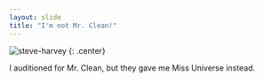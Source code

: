 ```yaml
---
layout: slide
title: "I'm not Mr. Clean!"
---
```


![steve-harvey](https://cloud.githubusercontent.com/assets/16547949/25401187/0af0e288-29c3-11e7-9a88-38efd8b375cc.jpg)
{: .center}

I auditioned for Mr. Clean, but they gave me Miss Universe instead.
